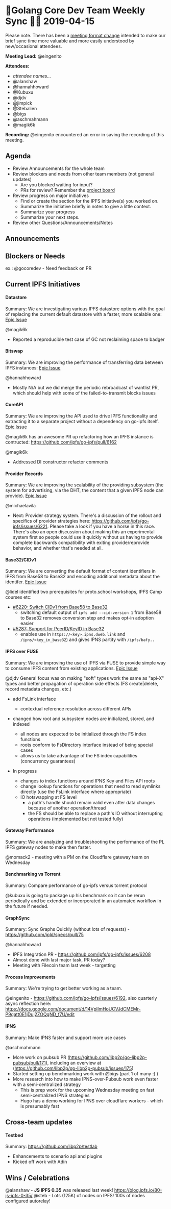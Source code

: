 # 💫Golang Core Dev Team Weekly Sync 🙌🏽 2019-04-15

Please note. There has been a  [meeting format change](https://github.com/ipfs/team-mgmt/issues/827#issuecomment-452157617) intended to make our brief sync time more valuable and more easily understood by new/occasional attendees.

**Meeting Lead:** @eingenito

**Attendees:**
  - _attendee names..._
  - @alanshaw
  - @hannahhoward
  - @Kubuxu
  - @djdv
  - @jimpick
  - @Stebalien
  - @bigs
  - @aschmahmann
  - @magik6k

**Recording:** @eingenito encountered an error in saving the recording of this meeting. 

## Agenda
- Review Announcements for the whole team
- Review blockers and needs from other team members (not general updates)
  - Are you blocked waiting for input?
  - PRs for review? Remember the [project board](https://github.com/orgs/ipfs/projects/1)
- Review progress on major initiatives
  - Find or create the section for the IPFS initiative(s) you worked on.
  - Summarize the initiative briefly in notes to give a little context.
  - Summarize your progress
  - Summarize your next steps.
- Review other Questions/Announcements/Notes

## Announcements

## Blockers or Needs 

ex.: @gocoredev - Need feedback on PR


## Current IPFS Initiatives
#### Datastore
Summary: We are investigating various IPFS datastore options with the goal of replacing the current default datastore with a faster, more scalable one: [Epic Issue](https://github.com/ipfs/go-ipfs/issues/4279)

@magik6k
- Reported a reproducible test case of GC not reclaiming space to badger

#### Bitswap
Summary: We are improving the performance of transferring data between IPFS instances: [Epic Issue](https://github.com/ipfs/go-ipfs/issues/5723)

@hannahhoward
- Mostly N/A but we did merge the periodic rebroadcast of wantlist PR, which should help with some of the failed-to-transmit blocks issues

#### CoreAPI
Summary: We are improving the API used to drive IPFS functionality and extracting it to a separate project without a dependency on go-ipfs itself. [Epic Issue](https://github.com/ipfs/go-ipfs/issues/4498)

@magik6k has an awesome PR up refactoring how an IPFS instance is contructed: https://github.com/ipfs/go-ipfs/pull/6162

@magik6k
- Addressed DI constructor refactor comments

#### Provider Records
Summary: We are improving the scalability of the providing subsystem (the system for advertising, via the DHT, the content that a given IPFS node can provide). [Epic Issue](https://github.com/ipfs/go-ipfs/issues/5870)

@michaelavila
  - Next: Provider strategy system. There's a discussion of the rollout and specifics of provider strategies here: https://github.com/ipfs/go-ipfs/issues/6221. Please take a look if you have a horse in this race. There's also an open discussion about making this an experimental system first so people could use it quickly without us having to provide complete backwards compatibility with exiting provide/reprovide behavior, and whether that's needed at all.

#### Base32/CIDv1
Summary: We are converting the default format of content identifiers in IPFS from Base58 to Base32 and encoding additional metadata about the identifer. [Epic Issue](https://github.com/ipfs/go-ipfs/issues/5358)

@lidel identified two prerequisites for proto.school workshops, IPFS Camp courses etc:
- [#6220: Switch CIDv1 from Base58 to Base32](https://github.com/ipfs/go-ipfs/issues/6220)
  - switching default output of `ipfs add --cid-version 1` from Base58 to Base32 removes conversion step and makes opt-in adoption easier
- [#5287: Support for PeerID/KeyID in Base32](https://github.com/ipfs/go-ipfs/issues/5287)
  - enables use in `https://<key>.ipns.dweb.link` and `/ipns/<key_in_base32`) and gives IPNS partity with `/ipfs/bafy..` 
  
#### IPFS over FUSE
Summary: We are improving the use of IPFS via FUSE to provide simple way to consume IPFS content from existing applications. [Epic Issue](https://github.com/ipfs/go-ipfs/issues/5003)

@djdv
General focus was on making "soft" types work the same as "api-X" types and better propagation of operation side effects (FS create|delete, record metadata changes, etc.)
- add FsLink interface
  - contextual reference resolution across different APIs
- changed how root and subsystem nodes are initialized, stored, and indexed
  - all nodes are expected to be initialized through the FS index functions
  - roots conform to FsDirectory interface instead of being special cases
  - allows us to take advantage of the FS index capabilities (concurrency guarantees)

- In progress
  - changes to index functions around IPNS Key and Files API roots
  - change lookup functions for operations that need to read symlinks directly (use the FsLink interface where appropriate)
  - IO hotswapping at FS level
    - a path's handle should remain valid even after data changes because of another operation/thread
    - the FS should be able to replace a path's IO without interrupting operations (implemented but not tested fully)


#### Gateway Performance
Summary: We are analyzing and troubleshooting the performance of the PL IPFS gateway nodes to make then faster.

@momack2 - meeting with a PM on the Cloudflare gateway team on Wednesday

#### Benchmarking vs Torrent
Summary: Compare performance of go-ipfs versus torrent protocol

@kubuxu is going to package up his benchmark so it can be rerun periodically and be extended or incorporated in an automated workflow in the future if needed.

#### GraphSync
Summary: Sync Graphs Quickly (without lots of requests) - https://github.com/ipld/specs/pull/75

@hannahhoward
- IPFS Integration PR - https://github.com/ipfs/go-ipfs/issues/6208
- Almost done with last major task, PR today?
- Meeting with Filecoin team last week - targetting

#### Process Improvements
Summary: We're trying to get better working as a team.

@eingenito - https://github.com/ipfs/go-ipfs/issues/6192, also quarterly async reflection here: https://docs.google.com/document/d/14VplImHoUCVJdCMEMr-P9gatt0E1jDuj2ZOQgND_f7U/edit

#### IPNS
Summary: Make IPNS faster and support more use cases

@aschmahmann
 - More work on pubsub PR (https://github.com/libp2p/go-libp2p-pubsub/pull/171), including an overview at (https://github.com/libp2p/go-libp2p-pubsub/issues/175)
 - Started setting up benchmarking work with @bigs (part 1 of many :) )
 - More research into how to make IPNS-over-Pubsub work even faster with a semi-centralized strategy
   - This is prep work for the upcoming Wednesday meeting on fast semi-centralized IPNS strategies 
   - Hugo has a demo working for IPNS over cloudflare workers - which is presumably fast
   
## Cross-team updates

#### Testbed
Summary: https://github.com/libp2p/testlab

- Enhancements to scenario api and plugins
- Kicked off work with Adin

## Wins / Celebrations

@alanshaw - **JS IPFS 0.35** was released last week! https://blog.ipfs.io/80-js-ipfs-0-35/
@steb - Lots (125K) of nodes on IPFS! 100s of nodes configured autorelay!
